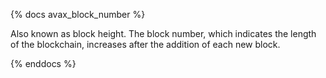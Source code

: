 {% docs avax_block_number %}

Also known as block height. The block number, which indicates the length of the blockchain, increases after the addition of each new block.   

{% enddocs %}

